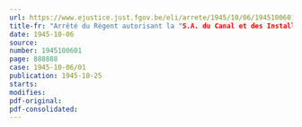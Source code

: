 ```yaml
---
url: https://www.ejustice.just.fgov.be/eli/arrete/1945/10/06/1945100601/justel
title-fr: "Arrêté du Régent autorisant la "S.A. du Canal et des Installations maritimes de Bruxelles" à installer un passage d'eau public sur le canal de Bruxelles au Rupel, à Humbeek"
date: 1945-10-06
source:
number: 1945100601
page: 888888
case: 1945-10-06/01
publication: 1945-10-25
starts:
modifies:
pdf-original:
pdf-consolidated:
---
```


